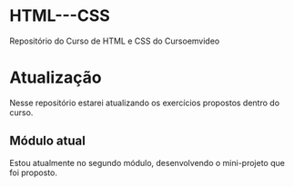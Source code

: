 # HTML---CSS
Repositório do Curso de HTML e CSS do Cursoemvideo
<h1>Atualização</h1>
<p>Nesse repositório estarei atualizando os exercícios propostos dentro do curso.</p>

<h2>Módulo atual</h2>
<p>Estou atualmente no segundo módulo, desenvolvendo o mini-projeto que foi proposto. </p>
